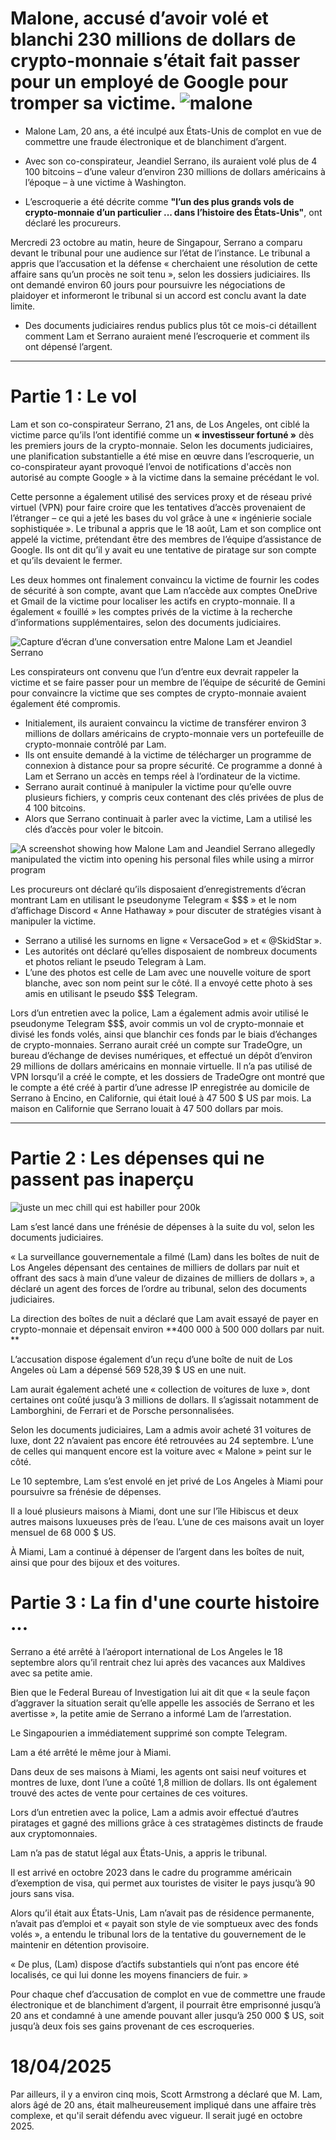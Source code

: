 # Malone, accusé d’avoir volé et blanchi 230 millions de dollars de crypto-monnaie s’était fait passer pour un employé de Google pour tromper sa victime. ![malone](091924-Malone-Lam.webp)

- Malone Lam, 20 ans, a été inculpé aux États-Unis de complot en vue de commettre une fraude électronique et de blanchiment d’argent.
- Avec son co-conspirateur, Jeandiel Serrano, ils auraient volé plus de 4 100 bitcoins – d’une valeur d’environ 230 millions de dollars américains à l’époque – à une victime à Washington.

- L’escroquerie a été décrite comme **"l’un des plus grands vols de crypto-monnaie d’un particulier ... dans l’histoire des États-Unis"**, ont déclaré les procureurs.

Mercredi 23 octobre au matin, heure de Singapour, Serrano a comparu devant le tribunal pour une audience sur l’état de l’instance.
Le tribunal a appris que l’accusation et la défense « cherchaient une résolution de cette affaire sans qu’un procès ne soit tenu », selon les dossiers judiciaires.
Ils ont demandé environ 60 jours pour poursuivre les négociations de plaidoyer et informeront le tribunal si un accord est conclu avant la date limite.

- Des documents judiciaires rendus publics plus tôt ce mois-ci détaillent comment Lam et Serrano auraient mené l’escroquerie et comment ils ont dépensé l’argent.
  
---

# Partie 1 : Le vol 
Lam et son co-conspirateur Serrano, 21 ans, de Los Angeles, ont ciblé la victime parce qu’ils l’ont identifié comme un **« investisseur fortuné »** dès les premiers jours de la crypto-monnaie.
Selon les documents judiciaires, une planification substantielle a été mise en œuvre dans l’escroquerie, un co-conspirateur ayant provoqué l’envoi de notifications d'accès non autorisé au compte Google » à la victime dans la semaine précédant le vol.


Cette personne a également utilisé des services proxy et de réseau privé virtuel (VPN) pour faire croire que les tentatives d’accès provenaient de l’étranger – ce qui a jeté les bases du vol grâce à une « ingénierie sociale sophistiquée ».
Le tribunal a appris que le 18 août, Lam et son complice ont appelé la victime, prétendant être des membres de l’équipe d’assistance de Google. Ils ont dit qu’il y avait eu une tentative de piratage sur son compte et qu’ils devaient le fermer.


Les deux hommes ont finalement convaincu la victime de fournir les codes de sécurité à son compte, avant que Lam n’accède aux comptes OneDrive et Gmail de la victime pour localiser les actifs en crypto-monnaie.
Il a également « fouillé » les comptes privés de la victime à la recherche d’informations supplémentaires, selon des documents judiciaires.

![Capture d’écran d’une conversation entre Malone Lam et Jeandiel Serrano](screenshot_1.avif)

Les conspirateurs ont convenu que l’un d’entre eux devrait rappeler la victime et se faire passer pour un membre de l’équipe de sécurité de Gemini pour convaincre la victime que ses comptes de crypto-monnaie avaient également été compromis.

- Initialement, ils auraient convaincu la victime de transférer environ 3 millions de dollars américains de crypto-monnaie vers un portefeuille de crypto-monnaie contrôlé par Lam.
- Ils ont ensuite demandé à la victime de télécharger un programme de connexion à distance pour sa propre sécurité. Ce programme a donné à Lam et Serrano un accès en temps réel à l’ordinateur de la victime.
- Serrano aurait continué à manipuler la victime pour qu’elle ouvre plusieurs fichiers, y compris ceux contenant des clés privées de plus de 4 100 bitcoins.
- Alors que Serrano continuait à parler avec la victime, Lam a utilisé les clés d’accès pour voler le bitcoin.

![A screenshot showing how Malone Lam and Jeandiel Serrano allegedly manipulated the victim into opening his personal files while using a mirror program](screenshot_3.avif)

Les procureurs ont déclaré qu’ils disposaient d’enregistrements d’écran montrant Lam en utilisant le pseudonyme Telegram « $$$ » et le nom d’affichage Discord « Anne Hathaway » pour discuter de stratégies visant à manipuler la victime.

- Serrano a utilisé les surnoms en ligne « VersaceGod » et « @SkidStar ».
- Les autorités ont déclaré qu’elles disposaient de nombreux documents et photos reliant le pseudo Telegram à Lam.
- L’une des photos est celle de Lam avec une nouvelle voiture de sport blanche, avec son nom peint sur le côté. Il a envoyé cette photo à ses amis en utilisant le pseudo $$$ Telegram.

Lors d’un entretien avec la police, Lam a également admis avoir utilisé le pseudonyme Telegram $$$, avoir commis un vol de crypto-monnaie et divisé les fonds volés, ainsi que blanchir ces fonds par le biais d’échanges de crypto-monnaies.
Serrano aurait créé un compte sur TradeOgre, un bureau d’échange de devises numériques, et effectué un dépôt d’environ 29 millions de dollars américains en monnaie virtuelle.
Il n’a pas utilisé de VPN lorsqu’il a créé le compte, et les dossiers de TradeOgre ont montré que le compte a été créé à partir d’une adresse IP enregistrée au domicile de Serrano à Encino, en Californie, qui était loué à 47 500 $ US par mois.
La maison en Californie que Serrano louait à 47 500 dollars par mois.

---

# Partie 2 : Les dépenses qui ne passent pas inaperçu

![juste un mec chill qui est habiller pour 200k](https://github.com/user99x/malone_scammer/blob/main/OIP%20(3).jpg) 


Lam s’est lancé dans une frénésie de dépenses à la suite du vol, selon les documents judiciaires.



« La surveillance gouvernementale a filmé (Lam) dans les boîtes de nuit de Los Angeles dépensant des centaines de milliers de dollars par nuit et offrant des sacs à main d’une valeur de dizaines de milliers de dollars », a déclaré un agent des forces de l’ordre au tribunal, selon des documents judiciaires.



La direction des boîtes de nuit a déclaré que Lam avait essayé de payer en crypto-monnaie et dépensait environ **400 000 à 500 000 dollars par nuit.
**


L’accusation dispose également d’un reçu d’une boîte de nuit de Los Angeles où Lam a dépensé 569 528,39 $ US en une nuit.



Lam aurait également acheté une « collection de voitures de luxe », dont certaines ont coûté jusqu’à 3 millions de dollars. Il s’agissait notamment de Lamborghini, de Ferrari et de Porsche personnalisées.



Selon les documents judiciaires, Lam a admis avoir acheté 31 voitures de luxe, dont 22 n’avaient pas encore été retrouvées au 24 septembre. L’une de celles qui manquent encore est la voiture avec « Malone » peint sur le côté.



Le 10 septembre, Lam s’est envolé en jet privé de Los Angeles à Miami pour poursuivre sa frénésie de dépenses.



Il a loué plusieurs maisons à Miami, dont une sur l’île Hibiscus et deux autres maisons luxueuses près de l’eau. L’une de ces maisons avait un loyer mensuel de 68 000 $ US.



À Miami, Lam a continué à dépenser de l’argent dans les boîtes de nuit, ainsi que pour des bijoux et des voitures.

# Partie 3 : La fin d'une courte histoire ...


Serrano a été arrêté à l’aéroport international de Los Angeles le 18 septembre alors qu’il rentrait chez lui après des vacances aux Maldives avec sa petite amie.



Bien que le Federal Bureau of Investigation lui ait dit que « la seule façon d’aggraver la situation serait qu’elle appelle les associés de Serrano et les avertisse », la petite amie de Serrano a informé Lam de l’arrestation.


Le Singapourien a immédiatement supprimé son compte Telegram.



Lam a été arrêté le même jour à Miami.



Dans deux de ses maisons à Miami, les agents ont saisi neuf voitures et montres de luxe, dont l’une a coûté 1,8 million de dollars. Ils ont également trouvé des actes de vente pour certaines de ces voitures.



Lors d’un entretien avec la police, Lam a admis avoir effectué d’autres piratages et gagné des millions grâce à ces stratagèmes distincts de fraude aux cryptomonnaies.


Lam n’a pas de statut légal aux États-Unis, a appris le tribunal.



Il est arrivé en octobre 2023 dans le cadre du programme américain d’exemption de visa, qui permet aux touristes de visiter le pays jusqu’à 90 jours sans visa.



Alors qu’il était aux États-Unis, Lam n’avait pas de résidence permanente, n’avait pas d’emploi et « payait son style de vie somptueux avec des fonds volés », a entendu le tribunal lors de la tentative du gouvernement de le maintenir en détention provisoire.



« De plus, (Lam) dispose d’actifs substantiels qui n’ont pas encore été localisés, ce qui lui donne les moyens financiers de fuir. »



Pour chaque chef d’accusation de complot en vue de commettre une fraude électronique et de blanchiment d’argent, il pourrait être emprisonné jusqu’à 20 ans et condamné à une amende pouvant aller jusqu’à 250 000 $ US, soit jusqu’à deux fois ses gains provenant de ces escroqueries.

# 18/04/2025 
Par ailleurs, il y a environ cinq mois, Scott Armstrong a déclaré que M. Lam, alors âgé de 20 ans, était malheureusement impliqué dans une affaire très complexe, et qu'il serait défendu avec vigueur. 
Il serait jugé en octobre 2025.



